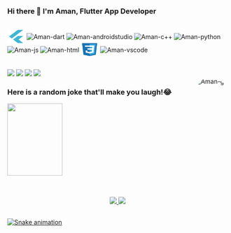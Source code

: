 ### Hi there 👋 I'm Aman, Flutter App Developer

<div style="display: inline_block"><br>
  <img align="center" alt="Aman-flutter" height="30" width="40" src="https://raw.githubusercontent.com/devicons/devicon/master/icons/flutter/flutter-plain.svg">
  <img align="center" alt="Aman-dart" height="30" width="40" src="https://cdn.jsdelivr.net/gh/devicons/devicon/icons/dart/dart-original.svg">
  <img align="center" alt="Aman-androidstudio" height="30" width="40" src="https://cdn.jsdelivr.net/gh/devicons/devicon/icons/androidstudio/androidstudio-original.svg">
  <img align="center" alt="Aman-c++" height="30" width="40" src="https://raw.githubusercontent.com/jmnote/z-icons/master/svg/cpp.svg">
  <img align="center" alt="Aman-python" height="30" width="40" src="https://raw.githubusercontent.com/jmnote/z-icons/master/svg/python.svg">
  <img align="center" alt="Aman-js" height="30" width="40" src="https://cdn.jsdelivr.net/gh/devicons/devicon/icons/javascript/javascript-plain.svg">
  <img align="center" alt="Aman-html" height="30" width="40" src="https://cdn.jsdelivr.net/gh/devicons/devicon/icons/html5/html5-original.svg">
  <img align="center" alt="Aman-css" height="30" width="40" src="https://raw.githubusercontent.com/devicons/devicon/master/icons/css3/css3-original.svg">
  <img align="center" alt="Aman-vscode" height="30" width="40" src="https://cdn.jsdelivr.net/gh/devicons/devicon/icons/vscode/vscode-original.svg">
  
</div>

##

<div>
  <a href="https://www.linkedin.com/in/amanmeena" target="_blank"><img src="https://img.shields.io/badge/-LinkedIn-%230077B5?style=for-the-badge&logo=linkedin&logoColor=white" target="_blank"></a> 
  <a href="https://instagram.com/theycallme_aman" target="_blank"><img src="https://img.shields.io/badge/-Instagram-%23E4405F?style=for-the-badge&logo=instagram&logoColor=white" target="_blank"></a>
 <a href="https://discordapp.com/users/Aman Meena#8159" target="_blank"><img src="https://img.shields.io/badge/Discord-7289DA?style=for-the-badge&logo=discord&logoColor=white" target="_blank"></a> 
  <a href = "mailto:aman.meena801@gmail.com"><img src="https://img.shields.io/badge/-Gmail-%23333?style=for-the-badge&logo=gmail&logoColor=white" target="_blank"></a>
</div>
<img align="right" alt="Aman-gif" height="200" style="border-radius:50px;" src="https://picrew.me/shareImg/org/202207/404676_vxPRQioM.png">

### Here is a random joke that'll make you laugh!😂

<div align="left">
<img height="165em" width="50%" src="https://readme-jokes.vercel.app/api"/>


</div>

##

<br> 
<div align="center">
  <a href="https://github.com/amanmeena801">
  <img height="165em" src="https://github-readme-stats.vercel.app/api?username=amanmeena801&show_icons=true&theme=dracula&include_all_commits=true&count_private=true"/>
  <img height="165em" src="https://github-readme-stats.vercel.app/api/top-langs/?username=amanmeena801&layout=compact&langs_count=7&theme=dracula"/>
</div>

##

<div> 

![Snake animation](https://github.com/amanmeena801/amanmeena801/blob/output/github-contribution-grid-snake.svg)

</div>  
